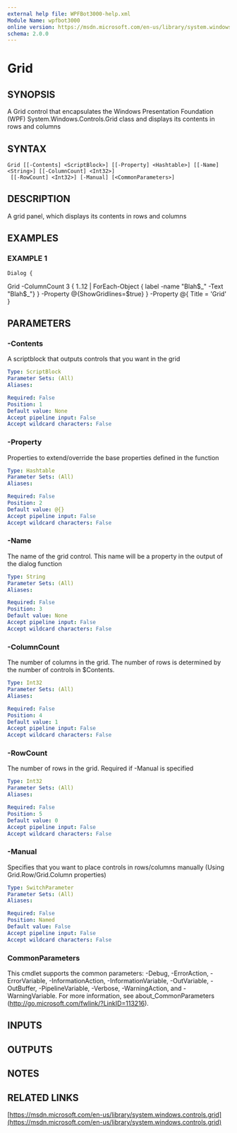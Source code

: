 ```yaml
---
external help file: WPFBot3000-help.xml
Module Name: wpfbot3000
online version: https://msdn.microsoft.com/en-us/library/system.windows.controls.grid
schema: 2.0.0
---
```


# Grid

## SYNOPSIS
A Grid control that encapsulates the Windows Presentation Foundation (WPF) System.Windows.Controls.Grid class and displays its contents in rows and columns

## SYNTAX

```
Grid [[-Contents] <ScriptBlock>] [[-Property] <Hashtable>] [[-Name] <String>] [[-ColumnCount] <Int32>]
 [[-RowCount] <Int32>] [-Manual] [<CommonParameters>]
```

## DESCRIPTION
A grid panel, which displays its contents in rows and columns

## EXAMPLES

### EXAMPLE 1
```
Dialog {
```

Grid -ColumnCount 3   {
        1..12 | ForEach-Object { label -name "Blah$_" -Text "Blah$_"}
      } -Property @{ShowGridlines=$true}
   } -Property @{ Title = 'Grid' }

## PARAMETERS

### -Contents
A scriptblock that outputs controls that you want in the grid

```yaml
Type: ScriptBlock
Parameter Sets: (All)
Aliases:

Required: False
Position: 1
Default value: None
Accept pipeline input: False
Accept wildcard characters: False
```

### -Property
Properties to extend/override the base properties defined in the function

```yaml
Type: Hashtable
Parameter Sets: (All)
Aliases:

Required: False
Position: 2
Default value: @{}
Accept pipeline input: False
Accept wildcard characters: False
```

### -Name
The name of the grid control. 
This name will be a property in the output of the dialog function

```yaml
Type: String
Parameter Sets: (All)
Aliases:

Required: False
Position: 3
Default value: None
Accept pipeline input: False
Accept wildcard characters: False
```

### -ColumnCount
The number of columns in the grid. 
The number of rows is determined by the number of controls in $Contents.

```yaml
Type: Int32
Parameter Sets: (All)
Aliases:

Required: False
Position: 4
Default value: 1
Accept pipeline input: False
Accept wildcard characters: False
```

### -RowCount
The number of rows in the grid. 
Required if -Manual is specified

```yaml
Type: Int32
Parameter Sets: (All)
Aliases:

Required: False
Position: 5
Default value: 0
Accept pipeline input: False
Accept wildcard characters: False
```

### -Manual
Specifies that you want to place controls in rows/columns manually (Using Grid.Row/Grid.Column properties)

```yaml
Type: SwitchParameter
Parameter Sets: (All)
Aliases:

Required: False
Position: Named
Default value: False
Accept pipeline input: False
Accept wildcard characters: False
```

### CommonParameters
This cmdlet supports the common parameters: -Debug, -ErrorAction, -ErrorVariable, -InformationAction, -InformationVariable, -OutVariable, -OutBuffer, -PipelineVariable, -Verbose, -WarningAction, and -WarningVariable.
For more information, see about_CommonParameters (http://go.microsoft.com/fwlink/?LinkID=113216).

## INPUTS

## OUTPUTS

## NOTES

## RELATED LINKS

[https://msdn.microsoft.com/en-us/library/system.windows.controls.grid](https://msdn.microsoft.com/en-us/library/system.windows.controls.grid)

